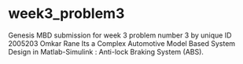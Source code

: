 # week3_problem3
Genesis MBD submission for week 3 problem number 3 by unique ID 2005203 Omkar Rane
Its a Complex Automotive Model Based System Design in Matlab-Simulink : Anti-lock Braking System (ABS).
